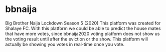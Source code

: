 # bbnaija
Big Brother Naija Lockdown Season 5 (2020)
This platform was created for Shalaye FC.
With this platform we could be able to predict the house mates that have more votes, since bbnaija2020 voting platform does not show us the voting result until after the eviction or the show. This platform will actually be showing you votes in real-time once you vote.
